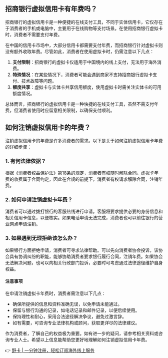 ## 招商银行虚拟信用卡有年费吗？

招商银行的虚拟信用卡是一种便捷的在线支付工具，不同于实体信用卡，它仅存在于消费者的手机或电脑中，主要用于在线购物等支付场景。在使用招商银行虚拟卡时，消费者不需要支付年费。

在中国的信用卡市场中，大部分信用卡都需要支付年费，而招商银行针对虚拟卡则没有额外收取年费。尽管如此，消费者在使用虚拟卡时，仍需注意以下几点：

1. **支付限制**：招商银行的虚拟卡仅适用于中国境内的线上支付，无法用于海外消费。
2. **特殊情况**：在某些情况下，消费者可能会遇到商家不支持招商银行虚拟卡支付、技术故障等问题。
3. **额度共享**：虚拟卡与实体卡共享信用额度，使用虚拟卡时需关注实体卡的可用额度情况。

总体而言，招商银行的虚拟信用卡是一种快捷的在线支付工具，虽然不需支付年费，但消费者使用时应留意相关限制，以确保支付顺利。

## 如何注销虚拟信用卡的年费？

注销虚拟信用卡的年费是许多消费者的需求。以下是关于如何注销虚拟信用卡年费的详细步骤：

### 1. 有何法律依据？

根据《消费者权益保护法》第18条的规定，消费者有权随时解除合同。虚拟卡年费的收费属于合同约定，因此在合规的前提下，消费者有权请求解除合同，注销年费。

### 2. 如何申请注销虚拟卡年费？

消费者可以通过拨打银行的客服热线进行申请。客服将要求提供必要的身份信息和相关信用卡信息，以便核实。如果电话申请无法完成，消费者也可以前往银行的营业网点申请注销。

### 3. 如果遇到无理拒绝该怎么办？

如果银行方面拒绝申请，消费者可寻求法律帮助。可以先向消费者协会投诉，该协会具有协调纠纷的职能，能够协助消费者要求银行履行合同，注销年费。如果协会无法解决问题，也可以向相关行政部门投诉，必要时可考虑通过法律途径维护自身权益。

#### 注意事项

在申请注销虚拟卡年费时，消费者需注意以下几点：

- 确保所提供的信息和资料准确无误，以免申请未能通过。
- 保留与银行沟通的记录，如电话记录和邮件记录，以便后续使用。
- 保持理性和耐心，采用合法途径解决争议，避免过激言辞。
- 如有需要，可咨询专业法律机构或顾问，获取更详尽的法律建议。

作为消费者，了解自己的权益极为重要。如有进一步的疑问，请参考相关资料或咨询专业人士。希望以上信息能帮助您更好地理解如何注销虚拟信用卡年费。

👉 [野卡 | 一分钟注册，轻松订阅海外线上服务](https://bit.ly/bewildcard)